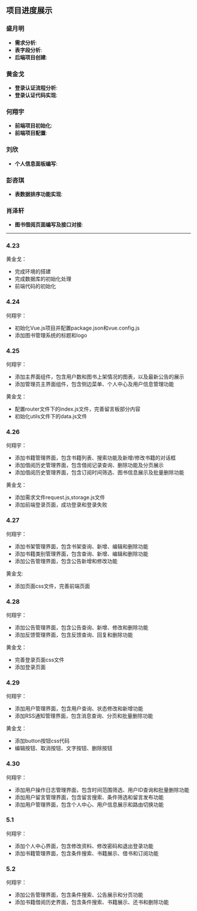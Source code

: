 ## 项目进度展示

### 盛月明
- **需求分析**: 
- **表字段分析**: 
- **后端项目创建**: 

### 黄金戈
- **登录认证流程分析**: 
- **登录认证代码实现**: 

### 何翔宇
- **前端项目初始化**: 
- **前端项目配置**: 

### 刘欣
- **个人信息面板编写**: 

### 彭咨琪
- **表数据排序功能实现**: 

### 肖泽轩
- **图书借阅页面编写及接口对接**: 

---
### 4.23
黄金戈：<br>
- 完成环境的搭建
- 完成数据库的初始化处理
- 前端代码的初始化

### 4.24
何翔宇：<br>
- 初始化Vue.js项目并配置package.json和vue.config.js
- 添加图书管理系统的标题和logo

### 4.25
何翔宇：<br>
- 添加主界面组件，包含用户数和图书上架情况的图表，以及最新公告的展示
- 添加管理员主界面组件，包含侧边菜单、个人中心及用户信息管理功能

黄金戈：<br>
- 配置router文件下的index.js文件，完善留言板部分内容
- 初始化utils文件下的data.js文件

### 4.26
何翔宇：<br>
- 添加书籍管理界面，包含书籍列表、搜索功能及新增/修改书籍的对话框
- 添加借阅历史管理界面，包含借阅记录查询、删除功能及分页展示
- 添加借阅历史管理界面，包含订阅时间筛选、图书信息展示及批量删除功能
  
黄金戈：<br>
- 添加需求文件request.js,storage.js文件
- 添加前端登录页面，成功登录和登录失败

### 4.27
何翔宇：<br>
- 添加书架管理界面，包含书架查询、新增、编辑和删除功能
- 添加书籍类别管理界面，包含查询、新增、编辑和删除功能
- 添加公告管理界面，包含公告新增和修改功能

黄金戈: <br>
- 添加页面css文件，完善前端页面


### 4.28
何翔宇：<br>
- 添加公告管理界面，包含公告查询、新增、修改和删除功能
- 添加反馈管理界面，包含反馈查询、回复和删除功能

黄金戈：<br>
- 完善登录页面css文件
- 添加登录页面

### 4.29
何翔宇：<br>
- 添加用户管理界面，包含用户查询、状态修改和新增功能
- 添加RSS通知管理界面，包含消息查询、分页和批量删除功能
  
黄金戈：<br>
- 添加button按钮css代码
- 编辑按钮、取消按钮、文字按钮、删除按钮

### 4.30
何翔宇：<br>
- 添加用户操作日志管理界面，包含时间范围筛选、用户ID查询和批量删除功能
- 添加用户留言管理界面，包含留言搜索、条件筛选和留言发布功能
- 添加用户管理界面，包含个人中心、用户信息展示和路由切换功能

### 5.1
何翔宇：<br>
- 添加个人中心界面，包含修改资料、修改密码和退出登录功能
- 添加书籍管理界面，包含条件搜索、书籍展示、借书和订阅功能

### 5.2
何翔宇：<br>
- 添加公告管理界面，包含条件搜索、公告展示和分页功能
- 添加书籍借阅历史界面，包含条件搜索、书籍展示、还书和删除功能